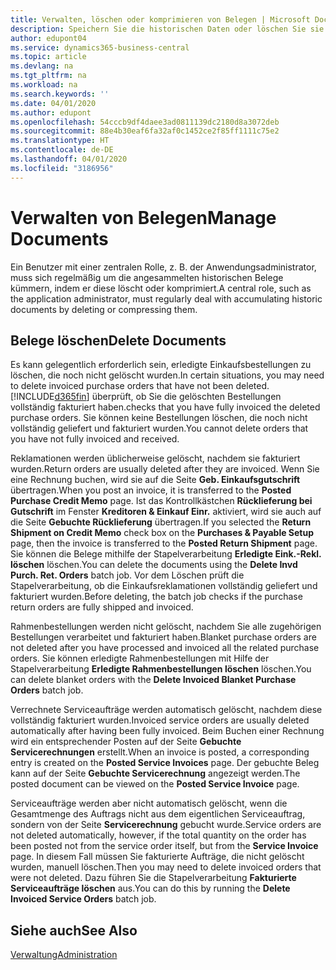 ```yaml
---
title: Verwalten, löschen oder komprimieren von Belegen | Microsoft Docs
description: Speichern Sie die historischen Daten oder löschen Sie sie.
author: edupont04
ms.service: dynamics365-business-central
ms.topic: article
ms.devlang: na
ms.tgt_pltfrm: na
ms.workload: na
ms.search.keywords: ''
ms.date: 04/01/2020
ms.author: edupont
ms.openlocfilehash: 54cccb9df4daee3ad0811139dc2180d8a3072deb
ms.sourcegitcommit: 88e4b30eaf6fa32af0c1452ce2f85ff1111c75e2
ms.translationtype: HT
ms.contentlocale: de-DE
ms.lasthandoff: 04/01/2020
ms.locfileid: "3186956"
---
```

# <a name="manage-documents"></a><span data-ttu-id="c4d79-103">Verwalten von Belegen</span><span class="sxs-lookup"><span data-stu-id="c4d79-103">Manage Documents</span></span>
<span data-ttu-id="c4d79-104">Ein Benutzer mit einer zentralen Rolle, z. B. der Anwendungsadministrator, muss sich regelmäßig um die angesammelten historischen Belege kümmern, indem er diese löscht oder komprimiert.</span><span class="sxs-lookup"><span data-stu-id="c4d79-104">A central role, such as the application administrator, must regularly deal with accumulating historic documents by deleting or compressing them.</span></span>  

## <a name="delete-documents"></a><span data-ttu-id="c4d79-105">Belege löschen</span><span class="sxs-lookup"><span data-stu-id="c4d79-105">Delete Documents</span></span>
<span data-ttu-id="c4d79-106">Es kann gelegentlich erforderlich sein, erledigte Einkaufsbestellungen zu löschen, die noch nicht gelöscht wurden.</span><span class="sxs-lookup"><span data-stu-id="c4d79-106">In certain situations, you may need to delete invoiced purchase orders that have not been deleted.</span></span> [!INCLUDE[d365fin](includes/d365fin_md.md)] <span data-ttu-id="c4d79-107">überprüft, ob Sie die gelöschten Bestellungen vollständig fakturiert haben.</span><span class="sxs-lookup"><span data-stu-id="c4d79-107">checks that you have fully invoiced the deleted purchase orders.</span></span> <span data-ttu-id="c4d79-108">Sie können keine Bestellungen löschen, die noch nicht vollständig geliefert und fakturiert wurden.</span><span class="sxs-lookup"><span data-stu-id="c4d79-108">You cannot delete orders that you have not fully invoiced and received.</span></span>  

<span data-ttu-id="c4d79-109">Reklamationen werden üblicherweise gelöscht, nachdem sie fakturiert wurden.</span><span class="sxs-lookup"><span data-stu-id="c4d79-109">Return orders are usually deleted after they are invoiced.</span></span> <span data-ttu-id="c4d79-110">Wenn Sie eine Rechnung buchen, wird sie auf die Seite **Geb. Einkaufsgutschrift** übertragen.</span><span class="sxs-lookup"><span data-stu-id="c4d79-110">When you post an invoice, it is transferred to the **Posted Purchase Credit Memo** page.</span></span> <span data-ttu-id="c4d79-111">Ist das Kontrollkästchen **Rücklieferung bei Gutschrift** im Fenster **Kreditoren & Einkauf Einr.** aktiviert, wird sie auch auf die Seite **Gebuchte Rücklieferung** übertragen.</span><span class="sxs-lookup"><span data-stu-id="c4d79-111">If you selected the **Return Shipment on Credit Memo** check box on the **Purchases & Payable Setup** page, then the invoice is transferred to the **Posted Return Shipment** page.</span></span> <span data-ttu-id="c4d79-112">Sie können die Belege mithilfe der Stapelverarbeitung **Erledigte Eink.-Rekl. löschen** löschen.</span><span class="sxs-lookup"><span data-stu-id="c4d79-112">You can delete the documents using the **Delete Invd Purch. Ret. Orders** batch job.</span></span> <span data-ttu-id="c4d79-113">Vor dem Löschen prüft die Stapelverarbeitung, ob die Einkaufsreklamationen vollständig geliefert und fakturiert wurden.</span><span class="sxs-lookup"><span data-stu-id="c4d79-113">Before deleting, the batch job checks if the purchase return orders are fully shipped and invoiced.</span></span>  

<span data-ttu-id="c4d79-114">Rahmenbestellungen werden nicht gelöscht, nachdem Sie alle zugehörigen Bestellungen verarbeitet und fakturiert haben.</span><span class="sxs-lookup"><span data-stu-id="c4d79-114">Blanket purchase orders are not deleted after you have processed and invoiced all the related purchase orders.</span></span> <span data-ttu-id="c4d79-115">Sie können erledigte Rahmenbestellungen mit Hilfe der Stapelverarbeitung **Erledigte Rahmenbestellungen löschen** löschen.</span><span class="sxs-lookup"><span data-stu-id="c4d79-115">You can delete blanket orders with the **Delete Invoiced Blanket Purchase Orders** batch job.</span></span>  

<span data-ttu-id="c4d79-116">Verrechnete Serviceaufträge werden automatisch gelöscht, nachdem diese vollständig fakturiert wurden.</span><span class="sxs-lookup"><span data-stu-id="c4d79-116">Invoiced service orders are usually deleted automatically after having been fully invoiced.</span></span> <span data-ttu-id="c4d79-117">Beim Buchen einer Rechnung wird ein entsprechender Posten auf der Seite **Gebuchte Servicerechnungen** erstellt.</span><span class="sxs-lookup"><span data-stu-id="c4d79-117">When an invoice is posted, a corresponding entry is created on the **Posted Service Invoices** page.</span></span> <span data-ttu-id="c4d79-118">Der gebuchte Beleg kann auf der Seite **Gebuchte Servicerechnung** angezeigt werden.</span><span class="sxs-lookup"><span data-stu-id="c4d79-118">The posted document can be viewed on the **Posted Service Invoice** page.</span></span>  

<span data-ttu-id="c4d79-119">Serviceaufträge werden aber nicht automatisch gelöscht, wenn die Gesamtmenge des Auftrags nicht aus dem eigentlichen Serviceauftrag, sondern von der Seite **Servicerechnung** gebucht wurde.</span><span class="sxs-lookup"><span data-stu-id="c4d79-119">Service orders are not deleted automatically, however, if the total quantity on the order has been posted not from the service order itself, but from the **Service Invoice** page.</span></span> <span data-ttu-id="c4d79-120">In diesem Fall müssen Sie fakturierte Aufträge, die nicht gelöscht wurden, manuell löschen.</span><span class="sxs-lookup"><span data-stu-id="c4d79-120">Then you may need to delete invoiced orders that were not deleted.</span></span> <span data-ttu-id="c4d79-121">Dazu führen Sie die Stapelverarbeitung **Fakturierte Serviceaufträge löschen** aus.</span><span class="sxs-lookup"><span data-stu-id="c4d79-121">You can do this by running the **Delete Invoiced Service Orders** batch job.</span></span>  

## <a name="see-also"></a><span data-ttu-id="c4d79-122">Siehe auch</span><span class="sxs-lookup"><span data-stu-id="c4d79-122">See Also</span></span>  
[<span data-ttu-id="c4d79-123">Verwaltung</span><span class="sxs-lookup"><span data-stu-id="c4d79-123">Administration</span></span>](admin-setup-and-administration.md)  
